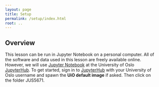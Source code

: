 ```yaml
---
layout: page
title: Setup
permalink: /setup/index.html
root: ..
---
```


## Overview

This lesson can be run in Jupyter Notebook on a personal computer.
All of the software and data used in this lesson are freely available online.
However, we will use 
[Jupyter Notebook](https://jupyter-notebook.readthedocs.io/en/stable/examples/Notebook/Notebook%20Basics.html)
at the University of Oslo [JupyterHub](https://jupyterhub.uio.no/).
To get started, sign in to [JupyterHub](https://jupyterhub.uio.no/) 
with your University of Oslo username and spawn the **UiO default image** if asked.
Then click on the folder JUS5671.
